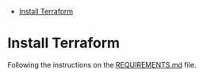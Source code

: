 <!-- TOC -->

- [Install Terraform](#install-terraform)

<!-- TOC -->

# Install Terraform

Following the instructions on the [REQUIREMENTS.md](../REQUIREMENTS.md) file.
